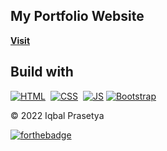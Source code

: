 ## My Portfolio Website

<a href="https://iqbalprasettya.github.io/" target="_blank">**Visit**</a>

## Build with

[![HTML](https://img.shields.io/badge/html5%20-%23E34F26.svg?&style=for-the-badge&logo=html5&logoColor=white)](https://en.wikipedia.org/wiki/HTML)&nbsp;
[![CSS](https://img.shields.io/badge/css3%20-%231572B6.svg?&style=for-the-badge&logo=css3&logoColor=white)](https://en.wikipedia.org/wiki/CSS)&nbsp;
[![JS](https://img.shields.io/badge/javascript%20-%23323330.svg?&style=for-the-badge&logo=javascript&logoColor=%23F7DF1E)](https://en.wikipedia.org/wiki/JavaScript)
[![Bootstrap](https://img.shields.io/badge/bootstrap%20-%7532F9.svg?&style=for-the-badge&logo=bootstrap&logoColor=%FFF)](https://en.wikipedia.org/wiki/JavaScript)


© 2022 Iqbal Prasetya

[![forthebadge](https://forthebadge.com/images/badges/built-with-love.svg)](https://forthebadge.com)

